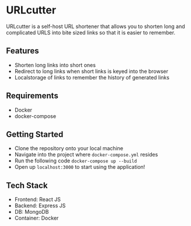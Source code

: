 # URLcutter

URLcutter is a self-host URL shortener that allows you to shorten long and complicated URLS into bite sized links so that it is easier to remember.

## Features

- Shorten long links into short ones
- Redirect to long links when short links is keyed into the browser
- Localstorage of links to remember the history of generated links

## Requirements

- Docker
- docker-compose

## Getting Started

- Clone the repository onto your local machine
- Navigate into the project where `docker-compose.yml` resides
- Run the following code `docker-compose up --build`
- Open up `localhost:3000` to start using the application!

## Tech Stack
- Frontend: React JS
- Backend: Express JS
- DB: MongoDB
- Container: Docker